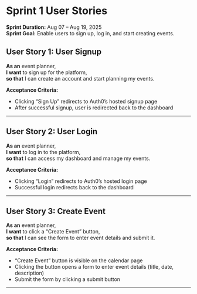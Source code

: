 # Sprint 1 User Stories

**Sprint Duration:** Aug 07 – Aug 19, 2025  
**Sprint Goal:** Enable users to sign up, log in, and start creating events.

## User Story 1: User Signup
**As an** event planner,  
**I want** to sign up for the platform,  
**so that** I can create an account and start planning my events.

**Acceptance Criteria:**  
- Clicking “Sign Up” redirects to Auth0’s hosted signup page
- After successful signup, user is redirected back to the dashboard

---

## User Story 2: User Login
**As an** event planner,  
**I want** to log in to the platform,  
**so that** I can access my dashboard and manage my events.

**Acceptance Criteria:**  
- Clicking “Login” redirects to Auth0’s hosted login page  
- Successful login redirects back to the dashboard

---

## User Story 3: Create Event
**As an** event planner,  
**I want** to click a “Create Event” button,  
**so that** I can see the form to enter event details and submit it.

**Acceptance Criteria:**  
- “Create Event” button is visible on the calendar page 
- Clicking the button opens a form to enter event details (title, date, description)
- Submit the form by clicking a submit button

---